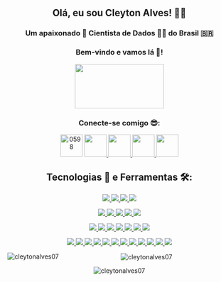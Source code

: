 <h2 align="center" >Olá, eu sou <strong>Cleyton Alves!</strong>  🧔🏻 </h2>

<h3 align="center">Um apaixonado 💚 Cientista de Dados 🧑‍💻 do Brasil 🇧🇷</h3>
 
<h3 align="center" > <strong>Bem-vindo e vamos lá 🚀!</strong></h3>

 <div "style: border-radius:5px" align="center">
   <img src="https://user-images.githubusercontent.com/89083420/145870437-6e4d879f-a4b4-4b4d-ab33-10c50f52b842.gif" width="200" height="100">
 </div>
 
<h3 align="center">Conecte-se comigo 😎:</h3>
<div align="center">
<p align="center">

<a href="https://discord.gg/0598" target="blank"><img src="https://raw.githubusercontent.com/rahuldkjain/github-profile-readme-generator/master/src/images/icons/Social/discord.svg" alt="0598" height="50" width="50" /></a>
 <a href="https://github.com/CleytonAlves07">
            <img src="https://raw.githubusercontent.com/gauravghongde/social-icons/master/SVG/Color/Github.svg" width="50" height="50" />
        </a>
        <a href="https://www.linkedin.com/in/cleyton-alves/">
            <img src="https://raw.githubusercontent.com/gauravghongde/social-icons/master/SVG/Color/LinkedIN.svg" width="50" height="50" />
        </a>
        <a href="mailto:cleyton.alves.a@gmail.com">
            <img src="https://raw.githubusercontent.com/gauravghongde/social-icons/master/SVG/Color/Gmail.svg" width="50" height="50" />
        </a>
        <a href="https://wa.me/5581996687008">
            <img src="https://raw.githubusercontent.com/gauravghongde/social-icons/master/SVG/Color/WhatsApp.svg" width="50" height="50" />
        </a>
 
</p>
</div>

<h2 align="center">Tecnologias 🎯 e Ferramentas 🛠️:</h2>


<div align="center">
    <p>
        <a href="https://www.python.org">
            <img src="https://skillicons.dev/icons?i=py" />
        </a>
        <a href="https://skillicons.dev">
            <img src="https://skillicons.dev/icons?i=js" />
        </a>
        <a href="https://skillicons.dev">
            <img src="https://skillicons.dev/icons?i=ts" />
        </a>
        <a href="https://skillicons.dev">
            <img src="https://skillicons.dev/icons?i=nodejs" />
        </a>
    </p>
    <p>
        <a href="https://skillicons.dev">
            <img src="https://skillicons.dev/icons?i=react" />
        </a>
        <a href="https://skillicons.dev">
            <img src="https://skillicons.dev/icons?i=bootstrap" />
        </a>
        <a href="https://skillicons.dev">
            <img src="https://skillicons.dev/icons?i=tailwind" />
        </a>
        <a href="https://skillicons.dev">
            <img src="https://skillicons.dev/icons?i=vite" />
        </a>
        <a href="https://skillicons.dev">
            <img src="https://skillicons.dev/icons?i=vscode" />
        </a>
    </p>
    <p>
        <a href="https://skillicons.dev">
            <img src="https://skillicons.dev/icons?i=bash" />
        </a>
        <a href="https://github.com">
            <img src="https://skillicons.dev/icons?i=github" />
        </a>
        <a href="https://skillicons.dev">
            <img src="https://skillicons.dev/icons?i=git" />
        </a>
        <a href="https://skillicons.dev">
            <img src="https://skillicons.dev/icons?i=html" />
        </a>
        <a href="https://skillicons.dev">
            <img src="https://skillicons.dev/icons?i=css" />
        </a>
        <a href="https://aws.amazon.com/pt/">
            <img src="https://skillicons.dev/icons?i=docker" />
        </a>
         <a href="https://skillicons.dev">
            <img src="https://skillicons.dev/icons?i=linux" />
        </a>
    </p>
    <p>
        <a href="https://skillicons.dev">
            <img src="https://skillicons.dev/icons?i=sqlite" />
        </a>
        <a href="https://skillicons.dev">
            <img src="https://skillicons.dev/icons?i=mysql" />
        </a>
        <a href="https://skillicons.dev">
            <img src="https://skillicons.dev/icons?i=mongodb" />
        </a>
        <a href="https://skillicons.dev">
            <img src="https://skillicons.dev/icons?i=postgres" />
        </a>
        <a href="https://skillicons.dev">
            <img src="https://skillicons.dev/icons?i=prisma" />
        </a>
         <a href="https://skillicons.dev">
            <img src="https://skillicons.dev/icons?i=sequelize" />
        </a>
        <a href="https://skillicons.dev">
            <img src="https://skillicons.dev/icons?i=heroku" />
        </a>
        <a href="https://skillicons.dev">
            <img src="https://skillicons.dev/icons?i=express" />
        </a>
        <a href="https://docs.djangoproject.com/en/4.1/">
            <img src="https://skillicons.dev/icons?i=django" />
        </a>
        <a href="https://skillicons.dev">
            <img src="https://skillicons.dev/icons?i=flask" />
        </a>
        <a href="https://skillicons.dev">
            <img src="https://skillicons.dev/icons?i=selenium" />
        </a>
        <a href="https://skillicons.dev">
            <img src="https://skillicons.dev/icons?i=jest" />
        </a>
    </p>
</div>
<div align="center">
<p><img align="left" src="https://github-readme-stats.vercel.app/api/top-langs?username=cleytonalves07&show_icons=true&locale=en&layout=compact" alt="cleytonalves07" /></p>

<p>&nbsp;<img align="center" src="https://github-readme-stats.vercel.app/api?username=cleytonalves07&show_icons=true&locale=en" alt="cleytonalves07" /></p>

<p><img align="center" src="https://github-readme-streak-stats.herokuapp.com/?user=cleytonalves07&" alt="cleytonalves07" /></p>

</div>


##


